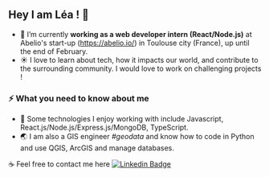 ## Hey I am Léa ! 👋

- 🔭 I’m currently <b>working as a web developer intern (React/Node.js)</b> at Abelio's start-up (https://abelio.io/) in Toulouse city (France), up until the end of February.
- :sunny: I love to learn about tech, how it impacts our world, and contribute to the surrounding community. I would love to work on challenging projects !


### ⚡ What you need to know about me
- :art: Some technologies I enjoy working with include Javascript, React.js/Node.js/Express.js/MongoDB, TypeScript.
- :earth_asia: I am also a GIS engineer *#geodata* and know how to code in Python and use QGIS, ArcGIS and manage databases.

:coffee: Feel free to contact me here [![Linkedin Badge](https://img.shields.io/badge/-LéaMahler-blue?style=flat-square&logo=Linkedin&logoColor=white&link=https://www.https://www.linkedin.com/in/l%C3%A9a-mahler/)](https://www.linkedin.com/in/l%C3%A9a-mahler/)


